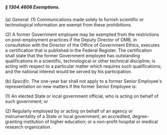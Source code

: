 ##### § 1304.4606 Exemptions. #####

(a) *General.* (1) Communications made solely to furnish scientific or technological information are exempt from these prohibitions.

(2) A former Government employee may be exempted from the restrictions on post-employment practices if the Deputy Director of OMB, in consultation with the Director of the Office of Government Ethics, executes a certification that is published in the Federal Register. The certification shall state that the former Government employee has outstanding qualifications in a scientific, technological or other technical discipline; is acting with respect to a particular matter which requires such qualifications; and the national interest would be served by his participation.

(b) *Specific.* The one-year bar shall not apply to a former Senior Employee's representation on new matters if the former Senior Employee is:

(1) An elected State or local government official, who is acting on behalf of such government; or

(2) Regularly employed by or acting on behalf of an agency or instrumentality of a State or local government; an accredited, degree-granting institution of higher education; or a non-profit hospital or medical research organization.
